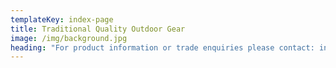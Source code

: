 ```yaml
---
templateKey: index-page
title: Traditional Quality Outdoor Gear
image: /img/background.jpg
heading: "For product information or trade enquiries please contact: info@southerntradehq.com"
---
```


